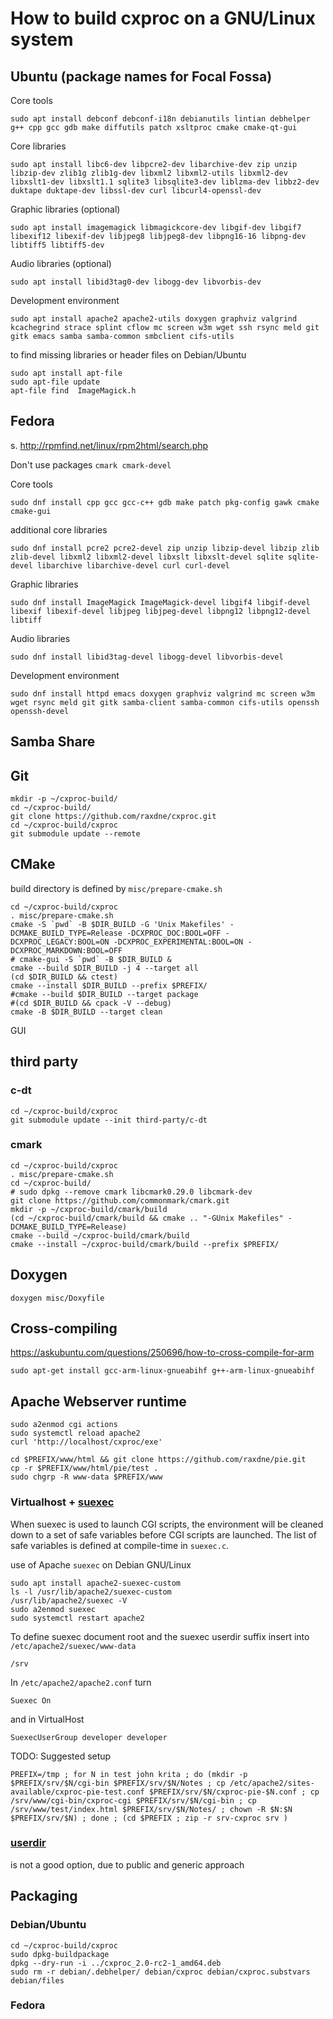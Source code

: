 
# How to build cxproc on a GNU/Linux system

## Ubuntu (package names for Focal Fossa)

Core tools

    sudo apt install debconf debconf-i18n debianutils lintian debhelper g++ cpp gcc gdb make diffutils patch xsltproc cmake cmake-qt-gui

Core libraries

    sudo apt install libc6-dev libpcre2-dev libarchive-dev zip unzip libzip-dev zlib1g zlib1g-dev libxml2 libxml2-utils libxml2-dev libxslt1-dev libxslt1.1 sqlite3 libsqlite3-dev liblzma-dev libbz2-dev duktape duktape-dev libssl-dev curl libcurl4-openssl-dev

Graphic libraries (optional)

    sudo apt install imagemagick libmagickcore-dev libgif-dev libgif7 libexif12 libexif-dev libjpeg8 libjpeg8-dev libpng16-16 libpng-dev libtiff5 libtiff5-dev

Audio libraries (optional)

    sudo apt install libid3tag0-dev libogg-dev libvorbis-dev

Development environment

    sudo apt install apache2 apache2-utils doxygen graphviz valgrind kcachegrind strace splint cflow mc screen w3m wget ssh rsync meld git gitk emacs samba samba-common smbclient cifs-utils

to find missing libraries or header files on Debian/Ubuntu

	sudo apt install apt-file
	sudo apt-file update
	apt-file find  ImageMagick.h

## Fedora

s. <http://rpmfind.net/linux/rpm2html/search.php>

Don't use packages `cmark cmark-devel`

Core tools

    sudo dnf install cpp gcc gcc-c++ gdb make patch pkg-config gawk cmake cmake-gui

additional core libraries

    sudo dnf install pcre2 pcre2-devel zip unzip libzip-devel libzip zlib zlib-devel libxml2 libxml2-devel libxslt libxslt-devel sqlite sqlite-devel libarchive libarchive-devel curl curl-devel

Graphic libraries

    sudo dnf install ImageMagick ImageMagick-devel libgif4 libgif-devel libexif libexif-devel libjpeg libjpeg-devel libpng12 libpng12-devel libtiff

Audio libraries

    sudo dnf install libid3tag-devel libogg-devel libvorbis-devel

Development environment

    sudo dnf install httpd emacs doxygen graphviz valgrind mc screen w3m wget rsync meld git gitk samba-client samba-common cifs-utils openssh openssh-devel

## Samba Share

	

## Git

	mkdir -p ~/cxproc-build/
	cd ~/cxproc-build/
    git clone https://github.com/raxdne/cxproc.git
	cd ~/cxproc-build/cxproc
    git submodule update --remote

## CMake

build directory is defined by `misc/prepare-cmake.sh`

	cd ~/cxproc-build/cxproc
	. misc/prepare-cmake.sh
	cmake -S `pwd` -B $DIR_BUILD -G 'Unix Makefiles' -DCMAKE_BUILD_TYPE=Release -DCXPROC_DOC:BOOL=OFF -DCXPROC_LEGACY:BOOL=ON -DCXPROC_EXPERIMENTAL:BOOL=ON -DCXPROC_MARKDOWN:BOOL=OFF
	# cmake-gui -S `pwd` -B $DIR_BUILD &
	cmake --build $DIR_BUILD -j 4 --target all
	(cd $DIR_BUILD && ctest)
	cmake --install $DIR_BUILD --prefix $PREFIX/
	#cmake --build $DIR_BUILD --target package
	#(cd $DIR_BUILD && cpack -V --debug)
	cmake -B $DIR_BUILD --target clean

GUI

## third party

### c-dt

	cd ~/cxproc-build/cxproc
	git submodule update --init third-party/c-dt

### cmark

	cd ~/cxproc-build/cxproc
	. misc/prepare-cmake.sh
	cd ~/cxproc-build/
	# sudo dpkg --remove cmark libcmark0.29.0 libcmark-dev
	git clone https://github.com/commonmark/cmark.git
	mkdir -p ~/cxproc-build/cmark/build
	(cd ~/cxproc-build/cmark/build && cmake .. "-GUnix Makefiles" -DCMAKE_BUILD_TYPE=Release)
	cmake --build ~/cxproc-build/cmark/build
	cmake --install ~/cxproc-build/cmark/build --prefix $PREFIX/

## Doxygen

    doxygen misc/Doxyfile

## Cross-compiling

https://askubuntu.com/questions/250696/how-to-cross-compile-for-arm

	sudo apt-get install gcc-arm-linux-gnueabihf g++-arm-linux-gnueabihf
	
## Apache Webserver runtime

	sudo a2enmod cgi actions
	sudo systemctl reload apache2
	curl 'http://localhost/cxproc/exe'
	
	cd $PREFIX/www/html && git clone https://github.com/raxdne/pie.git
	cp -r $PREFIX/www/html/pie/test .
	sudo chgrp -R www-data $PREFIX/www

### Virtualhost + [suexec](https://httpd.apache.org/docs/trunk/suexec.html)

When suexec is used to launch CGI scripts, the environment will be cleaned down to a set of safe variables before CGI scripts are launched. The list of safe variables is defined at compile-time in `suexec.c`.

use of Apache `suexec` on Debian GNU/Linux

	sudo apt install apache2-suexec-custom
	ls -l /usr/lib/apache2/suexec-custom
	/usr/lib/apache2/suexec -V
	sudo a2enmod suexec
	sudo systemctl restart apache2

To define suexec document root and the suexec userdir suffix insert into `/etc/apache2/suexec/www-data`

	/srv

In `/etc/apache2/apache2.conf` turn

	Suexec On

and in VirtualHost

	SuexecUserGroup developer developer

TODO: Suggested setup

	PREFIX=/tmp ; for N in test john krita ; do (mkdir -p $PREFIX/srv/$N/cgi-bin $PREFIX/srv/$N/Notes ; cp /etc/apache2/sites-available/cxproc-pie-test.conf $PREFIX/srv/$N/cxproc-pie-$N.conf ; cp /srv/www/cgi-bin/cxproc-cgi $PREFIX/srv/$N/cgi-bin ; cp /srv/www/test/index.html $PREFIX/srv/$N/Notes/ ; chown -R $N:$N $PREFIX/srv/$N) ; done ; (cd $PREFIX ; zip -r srv-cxproc srv )

### [userdir](https://httpd.apache.org/docs/2.4/howto/public_html.html)

is not a good option, due to public and generic approach

## Packaging

### Debian/Ubuntu

	cd ~/cxproc-build/cxproc
	sudo dpkg-buildpackage
	dpkg --dry-run -i ../cxproc_2.0-rc2-1_amd64.deb
	sudo rm -r debian/.debhelper/ debian/cxproc debian/cxproc.substvars debian/files

### Fedora

